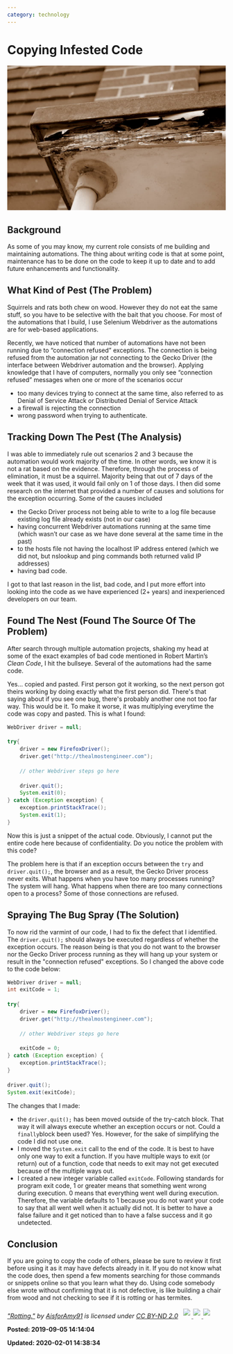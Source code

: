 ```yaml
---
category: technology
---
```

# Copying Infested Code

![Image of rotting wood](/images/2019.09.05-7863679378_028521b7fc_b.jpg)

## Background

As some of you may know, my current role consists of me building and maintaining automations. The thing about writing code is that at some point, maintenance has to be done on the code to keep it up to date and to add future enhancements and functionality. 

## What Kind of Pest (The Problem)

Squirrels and rats both chew on wood. However they do not eat the same stuff, so you have to be selective with the bait that you choose. For most of the automations that I build, I use Selenium Webdriver as the automations are for web-based applications. 

Recently, we have noticed that number of automations have not been running due to “connection refused” exceptions. The connection is being refused from the automation jar not connecting to the Gecko Driver (the interface between Webdriver automation and the browser). Applying knowledge that I have of computers, normally you only see “connection refused” messages when one or more of the scenarios occur

* too many devices trying to connect at the same time, also referred to as Denial of Service Attack or Distributed Denial of Service Attack
* a firewall is rejecting the connection
* wrong password when trying to authenticate. 

## Tracking Down The Pest (The Analysis)

I was able to immediately rule out scenarios 2 and 3 because the automation would work majority of the time. In other words, we know it is not a rat based on the evidence. Therefore, through the process of elimination, it must be a squirrel. Majority being that out of 7 days of the week that it was used, it would fail only on 1 of those days. I then did some research on the internet that provided a number of causes and solutions for the exception occurring. Some of the causes included 

* the Gecko Driver process not being able to write to a log file because existing log file already exists (not in our case)
* having concurrent Webdriver automations running at the same time (which wasn’t our case as we have done several at the same time in the past)
* to the hosts file not having the localhost IP address entered (which we did not, but nslookup and ping commands both returned valid IP addresses)
* having bad code.  

I got to that last reason in the list, bad code, and I put more effort into looking into the code as we have experienced (2+ years) and inexperienced developers on our team. 

## Found The Nest (Found The Source Of The Problem)

After search through multiple automation projects, shaking my head at some of the exact examples of bad code mentioned in Robert Martin’s *Clean Code*, I hit the bullseye. Several of the automations had the same code. 

Yes… copied and pasted. First person got it working, so the next person got theirs working by doing exactly what the first person did. There's that saying about if you see one bug, there's probably another one not too far way. This would be it. To make it worse, it was multiplying everytime the code was copy and pasted. This is what I found: 

```java
WebDriver driver = null;

try{	
    driver = new FirefoxDriver();
    driver.get("http://thealmostengineer.com");

    // other Webdriver steps go here 

    driver.quit();
    System.exit(0);
} catch (Exception exception) {
    exception.printStackTrace();
    System.exit(1);
}
```

Now this is just a snippet of the actual code. Obviously, I cannot put the entire code here because of confidentiality. Do you notice the problem with this code? 

The problem here is that if an exception occurs between the ```try``` and ```driver.quit();```, the browser and as a result, the Gecko Driver process never exits. What happens when you have too many processes running?  The system will hang. What happens when there are too many connections open to a process? Some of those connections are refused. 

## Spraying The Bug Spray (The Solution)

To now rid the varmint of our code, I had to fix the defect that I identified. The ```driver.quit();``` should always be executed regardless of whether the exception occurs.  The reason being is that you do not want to the browser nor the Gecko Driver process running as they will hang up your system or result in the "connection refused" exceptions. So I changed the above code to the code below: 

```java
WebDriver driver = null;
int exitCode = 1;

try{	
    driver = new FirefoxDriver();
    driver.get("http://thealmostengineer.com");

    // other Webdriver steps go here 

    exitCode = 0;
} catch (Exception exception) {
    exception.printStackTrace();
}

driver.quit();
System.exit(exitCode);
```

The changes that I made: 

* the ```driver.quit();``` has been moved outside of the try-catch block. That way it will always execute whether an exception occurs or not.   Could a ```finally```block been used?  Yes. However, for the sake of simplifying the code I did not use one.
* I moved the ```System.exit``` call to the end of the code. It is best to have only one way to exit a function.  If you have multiple ways to exit (or return) out of a function, code that needs to exit may not get executed because of the multiple ways out.
* I created a new integer variable called ```exitCode```.  Following standards for program exit code, 1 or greater means that something went wrong during execution. 0 means that everything went well during execution. Therefore, the variable defaults to 1 because you do not want your code to say that all went well when it actually did not. It is better to have a false failure and it get noticed than to have a false success and it go undetected. 

## Conclusion

If you are going to copy the code of others, please be sure to review it first before using it as it may have defects already in it. If you do not know what the code does, then spend a few moments searching for those commands or snippets online so that you learn what they do. Using code somebody else wrote without confirming that it is not defective, is like building a chair from wood and not checking to see if it is rotting or has termites. 

<p style="font-size: 0.9rem;font-style: italic;">
<a href="http://www.flickr.com/photos/63753633@N02/7863679378">"Rotting."</a>
<span>by 
    <a href="http://www.flickr.com/photos/63753633@N02">AisforAmy91</a>
</span> is licensed under 
<a href="https://creativecommons.org/licenses/by-nd/2.0/?ref=ccsearch&atype=html" style="margin-right: 5px;">CC BY-ND 2.0</a>
<a href="https://creativecommons.org/licenses/by-nd/2.0/?ref=ccsearch&atype=html" target="_blank" rel="noopener noreferrer" style="display: inline-block;white-space: none;opacity: .7;margin-top: 2px;margin-left: 3px;height: 22px !important;">
<img style="height: inherit;margin-right: 3px;display: inline-block;" src="https://search.creativecommons.org/static/img/cc_icon.svg" />
<img style="height: inherit;margin-right: 3px;display: inline-block;" src="https://search.creativecommons.org/static/img/cc-by_icon.svg" />
<img style="height: inherit;margin-right: 3px;display: inline-block;" src="https://search.creativecommons.org/static/img/cc-nd_icon.svg" /></a>
</p>

**Posted: 2019-09-05 14:14:04** 

**Updated: 2020-02-01 14:38:34** 
